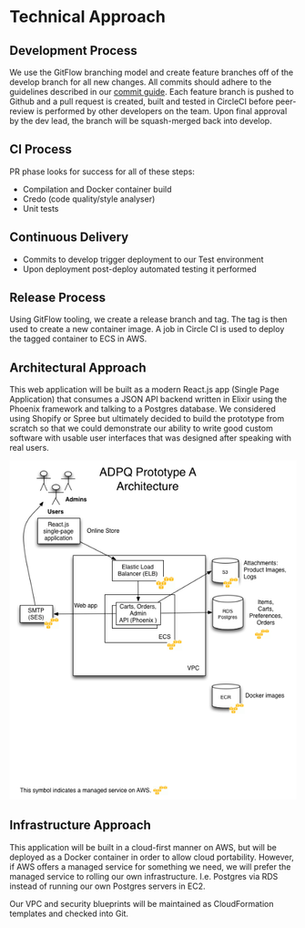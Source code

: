 # Technical Approach
## Development Process
We use the GitFlow branching model and create feature branches off of the develop branch for all new changes. All 
commits should adhere to the guidelines described in our [commit guide](https://github.com/labzero/guides/blob/master/process/commit_guide.md). 
Each feature branch is pushed to Github and a pull request is created, built and tested in CircleCI before peer-review 
is performed by other developers on the team. Upon final approval by the dev lead, the branch will be squash-merged back 
into develop.

## CI Process
PR phase looks for success for all of these steps:
* Compilation and Docker container build
* Credo (code quality/style analyser)
* Unit tests

## Continuous Delivery
* Commits to develop trigger deployment to our Test environment
* Upon deployment post-deploy automated testing it performed

## Release Process
Using GitFlow tooling, we create a release branch and tag. The tag is then used to create a new container image. A job 
in Circle CI is used to deploy the tagged container to ECS in AWS.

## Architectural Approach
This web application will be built as a modern React.js app (Single Page Application) that consumes a JSON API backend 
written in Elixir using the Phoenix framework and talking to a Postgres database. We considered using Shopify or Spree 
but ultimately decided to build the prototype from scratch so that we could demonstrate our ability to write good custom
 software with usable user interfaces that was designed after speaking with real users.
 
![Cloud Architecture](docs/11-ADPQ-PrototypeA-Architecture.png)

## Infrastructure Approach
This application will be built in a cloud-first manner on AWS, but will be deployed as a Docker container in order to 
allow cloud portability. However, if AWS offers a managed service for something we need, we will prefer the managed 
service to rolling our own infrastructure. I.e. Postgres via RDS instead of running our own Postgres servers in EC2. 

Our VPC and security blueprints will be maintained as CloudFormation templates and checked into Git.

